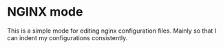# NGINX mode #
This is a simple mode for editing nginx configuration files.
Mainly so that I can indent my configurations consistently.
